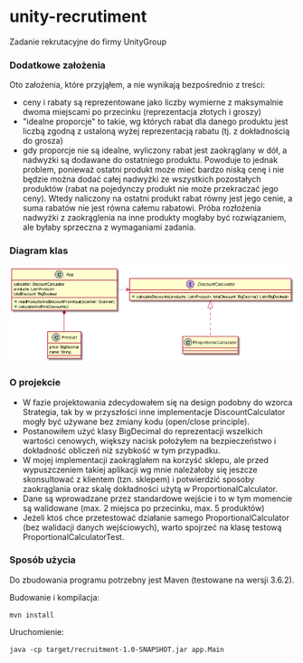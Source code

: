 # unity-recrutiment
Zadanie rekrutacyjne do firmy UnityGroup

### Dodatkowe założenia

Oto założenia, które przyjąłem, a nie wynikają bezpośrednio z treści:
- ceny i rabaty są reprezentowane jako liczby wymierne z maksymalnie dwoma miejscami po przecinku (reprezentacja złotych i groszy)
- "idealne proporcje" to takie, wg których rabat dla danego produktu jest liczbą zgodną z ustaloną wyżej reprezentacją rabatu (tj. z dokładnością do grosza)
- gdy proporcje nie są idealne, wyliczony rabat jest zaokrąglany w dół, a nadwyżki są dodawane do ostatniego produktu. 
  Powoduje to jednak problem, ponieważ ostatni produkt może mieć bardzo niską cenę i nie będzie można dodać całej nadwyżki
  ze wszystkich pozostałych produktów (rabat na pojedynczy produkt nie może przekraczać jego ceny). Wtedy naliczony na ostatni produkt rabat
  równy jest jego cenie, a suma rabatów nie jest równa całemu rabatowi. Próba rozłożenia nadwyżki z zaokrąglenia na inne produkty
  mogłaby być rozwiązaniem, ale byłaby sprzeczna z wymaganiami zadania.
  
### Diagram klas
![image](./class_diagram.png)

### O projekcie
- W fazie projektowania zdecydowałem się na design podobny do wzorca Strategia, tak by w przyszłości
inne implementacje DiscountCalculator mogły być używane bez zmiany kodu (open/close principle).
- Postanowiłem użyć klasy BigDecimal do reprezentacji wszelkich wartości cenowych,
większy nacisk położyłem na bezpieczeństwo i dokładność obliczeń niż szybkość w tym przypadku.
- W mojej implementacji zaokrąglałem na korzyść sklepu, ale przed wypuszczeniem takiej aplikacji
wg mnie należałoby się jeszcze skonsultować z klientem (tzn. sklepem) i potwierdzić sposoby zaokrąglania
oraz skalę dokładności użytą w ProportionalCalculator.
- Dane są wprowadzane przez standardowe wejście i to w tym momencie są walidowane (max. 2 miejsca po przecinku,
max. 5 produktów)
- Jeżeli ktoś chce przetestować działanie samego ProportionalCalculator (bez walidacji danych wejściowych),
warto spojrzeć na klasę testową ProportionalCalculatorTest.

### Sposób użycia
Do zbudowania programu potrzebny jest Maven (testowane na wersji 3.6.2).

Budowanie i kompilacja:
```
mvn install
```
Uruchomienie:
```
java -cp target/recruitment-1.0-SNAPSHOT.jar app.Main
```
